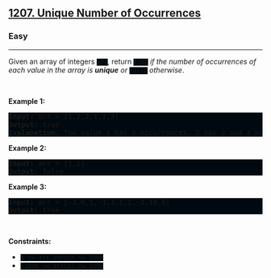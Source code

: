 <h2><a href="https://leetcode.com/problems/unique-number-of-occurrences/">1207. Unique Number of Occurrences</a></h2><h3>Easy</h3><hr><div><p>Given an array of integers <code style="background: rgb(0, 9, 15) !important;">arr</code>, return <code style="background: rgb(0, 9, 15) !important;">true</code> <em>if the number of occurrences of each value in the array is <strong>unique</strong> or </em><code style="background: rgb(0, 9, 15) !important;">false</code><em> otherwise</em>.</p>

<p>&nbsp;</p>
<p><strong class="example">Example 1:</strong></p>

<pre style="background: rgb(0, 9, 15) !important;"><strong>Input:</strong> arr = [1,2,2,1,1,3]
<strong>Output:</strong> true
<strong>Explanation:</strong>&nbsp;The value 1 has 3 occurrences, 2 has 2 and 3 has 1. No two values have the same number of occurrences.</pre>

<p><strong class="example">Example 2:</strong></p>

<pre style="background: rgb(0, 9, 15) !important;"><strong>Input:</strong> arr = [1,2]
<strong>Output:</strong> false
</pre>

<p><strong class="example">Example 3:</strong></p>

<pre style="background: rgb(0, 9, 15) !important;"><strong>Input:</strong> arr = [-3,0,1,-3,1,1,1,-3,10,0]
<strong>Output:</strong> true
</pre>

<p>&nbsp;</p>
<p><strong>Constraints:</strong></p>

<ul>
	<li><code style="background: rgb(0, 9, 15) !important;">1 &lt;= arr.length &lt;= 1000</code></li>
	<li><code style="background: rgb(0, 9, 15) !important;">-1000 &lt;= arr[i] &lt;= 1000</code></li>
</ul>
</div>